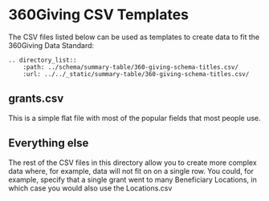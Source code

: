 # 360Giving CSV Templates

The CSV files listed below can be used as templates to create data to fit the 360Giving Data Standard:

```eval_rst
.. directory_list::
    :path: ../schema/summary-table/360-giving-schema-titles.csv/
    :url: ../../_static/summary-table/360-giving-schema-titles.csv/
```

## grants.csv

This is a simple flat file with most of the popular fields that most people use.

## Everything else

The rest of the CSV files in this directory allow you to create more complex data where, for example, data will not fit on on a single row.
You could, for example, specify that a single grant went to many Beneficiary Locations, in which case you would also use the Locations.csv
